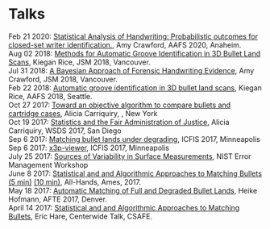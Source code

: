 # Talks
Feb 21 2020: [Statistical Analysis of Handwriting: Probabilistic outcomes for closed-set writer identification.](https://csafe-isu.github.io/talks/AAFS2020/Crawford_AAFS2020), Amy Crawford, AAFS 2020, Anaheim. <br>
Aug 02 2018: [Methods for Automatic Groove Identification in 3D Bullet Land Scans](https://csafe-isu.github.io/talks/Rice_JSM2018.html), Kiegan Rice, JSM 2018, Vancouver. <br>
Jul 31 2018: [A Bayesian Approach of Forensic Handwriting Evidence](https://csafe-isu.github.io/talks/Crawford_JSM2018.html), Amy Crawford, JSM 2018, Vancouver. <br>
Feb 22 2018: [Automatic groove identification in 3D bullet land scans](https://csafe-isu.github.io/talks/AAFS%202018/AAFS_2018_Talk.html), Kiegan Rice, AAFS 2018, Seattle. <br>
Oct 27 2017: [Toward an objective algorithm to compare bullets and cartridge cases](https://csafe-isu.github.io/talks/LegalAid2017/LegAid-CarriquiryPresentation.pdf), Alicia Carriquiry, , New York<br>
Oct 19 2017: [Statistics and the Fair Administration of Justice](https://csafe-isu.github.io/talks/WSDS%202017/CWSDS-CarriquiryPresentation.pdf), Alicia Carriquiry, WSDS 2017, San Diego<br>
Sep 6 2017: [Matching bullet lands under degrading](https://csafe-isu.github.io/talks/ICFIS%202017/#1), ICFIS 2017, Minneapolis<br>
Sep 6 2017: [x3p-viewer](https://csafe-isu.github.io/talks/ICFIS%202017%20x3p-viewer/x3pslides.html), ICFIS 2017, Minneapolis<br>
July 25 2017: [Sources of Variability in Surface Measurements](https://csafe-isu.github.io/talks/NIST-error/#1), NIST Error Management Workshop<br>
June 8 2017: [Statistical and and Algorithmic Approaches to Matching Bullets (5 min)](https://csafe-isu.github.io/talks/All-Hands%202017/five-minute.html) [(10 min)](https://csafe-isu.github.io/talks/All-Hands%202017/ten-minute.html), All-Hands, Ames, 2017. <br>
May 18 2017: [Automatic Matching of Full and Degraded Bullet Lands](https://csafe-isu.github.io/talks/AFTE%202017/slides-AFTE.html), Heike Hofmann, AFTE 2017, Denver.<br>
April 14 2017: [Statistical and and Algorithmic Approaches to Matching Bullets](https://csafe-isu.github.io/talks/Center%202017/slides-centerwide.html), Eric Hare,  Centerwide Talk, CSAFE.<br>
